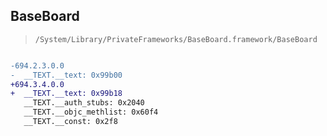 ## BaseBoard

> `/System/Library/PrivateFrameworks/BaseBoard.framework/BaseBoard`

```diff

-694.2.3.0.0
-  __TEXT.__text: 0x99b00
+694.3.4.0.0
+  __TEXT.__text: 0x99b18
   __TEXT.__auth_stubs: 0x2040
   __TEXT.__objc_methlist: 0x60f4
   __TEXT.__const: 0x2f8

```
